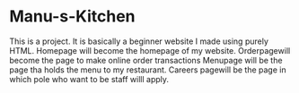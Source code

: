 # Manu-s-Kitchen
This is a project. It is basically a beginner website I made using purely HTML.
Homepage will become the homepage of my website.
Orderpagewill become the page to make online order transactions
Menupage will be the page tha holds the menu to my restaurant.
Careers pagewill be the page in which pole who want to be staff willl apply.
